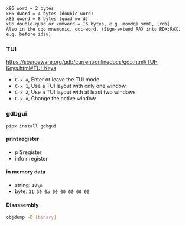 ```
x86 word = 2 bytes
x86 dword = 4 bytes (double word)
x86 qword = 8 bytes (quad word)
x86 double-quad or xmmword = 16 bytes, e.g. movdqa xmm0, [rdi].
Also in the cqo mnemonic, oct-word. (Sign-extend RAX into RDX:RAX, e.g. before idiv)
```

### TUI
https://sourceware.org/gdb/current/onlinedocs/gdb.html/TUI-Keys.html#TUI-Keys
- `C-x a`, Enter or leave the TUI mode
- `C-x 1`, Use a TUI layout with only one window.
- `C-x 2`, Use a TUI layout with at least two windows
- `C-x o`, Change the active window
### gdbgui
```pipx install gdbgui```

#### print register
- p $register
- info r register

#### in memory data
- string: `10\n`
- byte: `31 30 0a 00 00 00 00 00`

#### Disassembly
```sh
objdump -D [binary]
```